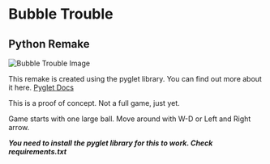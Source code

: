 # Bubble Trouble 
## Python Remake

![Bubble Trouble Image](https://play-lh.googleusercontent.com/P5-062aQemNhB6kd_8-8WTmjLRjR7Wt2PMlMOb2VKnA_thLxV_z8rkD8QIjNCwTN0g)


This remake is created using the pyglet library.
You can find out more about it here.
[Pyglet Docs](https://pyglet.readthedocs.io/)

This is a proof of concept. Not a full game, just yet.

Game starts with one large ball.
Move around with W-D or Left and Right arrow.

***You need to install the pyglet library for this to work. Check requirements.txt***